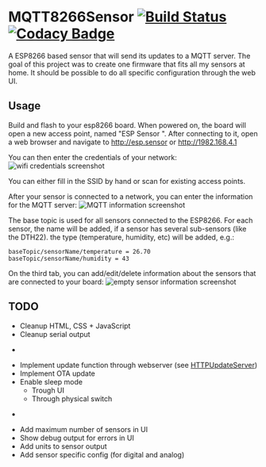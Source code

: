# MQTT8266Sensor [![Build Status](https://travis-ci.org/SveLil/MQTT8266Sensor.svg?branch=master)](https://travis-ci.org/SveLil/mqtt8266Sensor) [![Codacy Badge](https://api.codacy.com/project/badge/Grade/0e9e407daa7a449e8e44a02a3651f225)](https://www.codacy.com/app/SveLil/MQTT8266Sensor?utm_source=github.com&utm_medium=referral&utm_content=SveLil/mqtt8266Sensor&utm_campaign=badger)

A ESP8266 based sensor that will send its updates to a MQTT server. The goal of this project was to create one firmware that fits all my sensors at home. It should be possible to do all specific configuration through the web UI.

## Usage

Build and flash to your esp8266 board. When powered on, the board will open a new access point, named "ESP Sensor <ChipId>". After connecting to it, open a web browser and navigate to http://esp.sensor or http://1982.168.4.1

You can then enter the credentials of your network:
![wifi credentials screenshot](https://github.com/SveLil/MQTT8266Sensor/raw/master/doc/wifi.png "wifi credentials Screenshot")

You can either fill in the SSID by hand or scan for existing access points.

After your sensor is connected to a network, you can enter the information for the MQTT server:
![MQTT information screenshot](https://github.com/SveLil/MQTT8266Sensor/raw/master/doc/MQTT.png "MQTT information")

The base topic is used for all sensors connected to the ESP8266. For each sensor, the name will be added, if a sensor has several sub-sensors (like the DTH22). the type (temperature, humidity, etc) will be added, e.g.:

    baseTopic/sensorName/temperature = 26.70
    baseTopic/sensorName/humidity = 43

On the third tab, you can add/edit/delete information about the sensors that are connected to your board:
![empty sensor information screenshot](https://github.com/SveLil/MQTT8266Sensor/raw/master/doc/sensor_empty.png "empty sensor information information")

## TODO
* Cleanup HTML, CSS + JavaScript
* Cleanup serial output
* ~~~Handle 'undefined' configuration options on the front end correctly, instead of displaying 'undefined'~~~
* Implement update function through webserver (see [HTTPUpdateServer](https://github.com/esp8266/Arduino/blob/master/libraries/ESP8266HTTPUpdateServer/src/ESP8266HTTPUpdateServer.cpp))
* Implement OTA update
* Enable sleep mode
  * Trough UI
  * Through physical switch
* ~~~Add physical reset button~~~ (if GPIO 16 is HIGH on startup, config will be reset)
* Add maximum number of sensors in UI
* Show debug output for errors in UI
* Add units to sensor output
* Add sensor specific config (for digital and analog)
